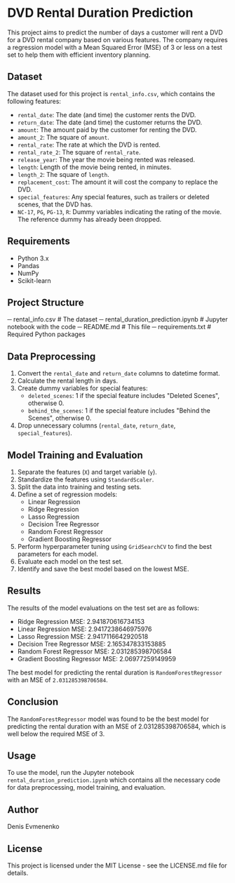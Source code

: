 # DVD Rental Duration Prediction

This project aims to predict the number of days a customer will rent a DVD for a DVD rental company based on various features. The company requires a regression model with a Mean Squared Error (MSE) of 3 or less on a test set to help them with efficient inventory planning.

## Dataset

The dataset used for this project is `rental_info.csv`, which contains the following features:

- `rental_date`: The date (and time) the customer rents the DVD.
- `return_date`: The date (and time) the customer returns the DVD.
- `amount`: The amount paid by the customer for renting the DVD.
- `amount_2`: The square of `amount`.
- `rental_rate`: The rate at which the DVD is rented.
- `rental_rate_2`: The square of `rental_rate`.
- `release_year`: The year the movie being rented was released.
- `length`: Length of the movie being rented, in minutes.
- `length_2`: The square of `length`.
- `replacement_cost`: The amount it will cost the company to replace the DVD.
- `special_features`: Any special features, such as trailers or deleted scenes, that the DVD has.
- `NC-17`, `PG`, `PG-13`, `R`: Dummy variables indicating the rating of the movie. The reference dummy has already been dropped.

## Requirements

- Python 3.x
- Pandas
- NumPy
- Scikit-learn

## Project Structure

─ rental_info.csv # The dataset
─ rental_duration_prediction.ipynb # Jupyter notebook with the code
─ README.md # This file
─ requirements.txt # Required Python packages

## Data Preprocessing
1. Convert the `rental_date` and `return_date` columns to datetime format.
2. Calculate the rental length in days.
3. Create dummy variables for special features:
   - `deleted_scenes`: 1 if the special feature includes "Deleted Scenes", otherwise 0.
   - `behind_the_scenes`: 1 if the special feature includes "Behind the Scenes", otherwise 0.
4. Drop unnecessary columns (`rental_date`, `return_date`, `special_features`).
## Model Training and Evaluation
1. Separate the features (`X`) and target variable (`y`).
2. Standardize the features using `StandardScaler`.
3. Split the data into training and testing sets.
4. Define a set of regression models:
   - Linear Regression
   - Ridge Regression
   - Lasso Regression
   - Decision Tree Regressor
   - Random Forest Regressor
   - Gradient Boosting Regressor
5. Perform hyperparameter tuning using `GridSearchCV` to find the best parameters for each model.
6. Evaluate each model on the test set.
7. Identify and save the best model based on the lowest MSE.
  
## Results

The results of the model evaluations on the test set are as follows:

- Ridge Regression MSE: 2.941870616734153
- Linear Regression MSE: 2.9417238646975976
- Lasso Regression MSE: 2.9417116642920518
- Decision Tree Regressor MSE: 2.165347833153885
- Random Forest Regressor MSE: 2.031285398706584
- Gradient Boosting Regressor MSE: 2.06977259149959

The best model for predicting the rental duration is `RandomForestRegressor` with an MSE of `2.031285398706584`.

## Conclusion

The `RandomForestRegressor` model was found to be the best model for predicting the rental duration with an MSE of 2.031285398706584, which is well below the required MSE of 3.

## Usage

To use the model, run the Jupyter notebook `rental_duration_prediction.ipynb` which contains all the necessary code for data preprocessing, model training, and evaluation.

## Author

Denis Evmenenko

## License

This project is licensed under the MIT License - see the LICENSE.md file for details.
